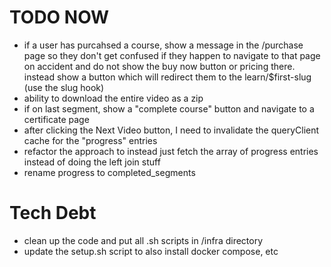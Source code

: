 # TODO NOW

- if a user has purcahsed a course, show a message in the /purchase page so they don't get confused if they happen to navigate to that page on accident and do not show the buy now button or pricing there. instead show a button which will redirect them to the learn/$first-slug (use the slug hook)
- ability to download the entire video as a zip
- if on last segment, show a "complete course" button and navigate to a certificate page
- after clicking the Next Video button, I need to invalidate the queryClient cache for the "progress" entries
- refactor the approach to instead just fetch the array of progress entries instead of doing the left join stuff
- rename progress to completed_segments

# Tech Debt

- clean up the code and put all .sh scripts in /infra directory
- update the setup.sh script to also install docker compose, etc
